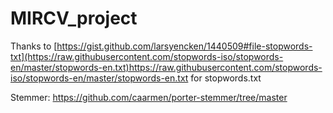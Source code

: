 # MIRCV_project

Thanks to [https://gist.github.com/larsyencken/1440509#file-stopwords-txt](https://raw.githubusercontent.com/stopwords-iso/stopwords-en/master/stopwords-en.txt)https://raw.githubusercontent.com/stopwords-iso/stopwords-en/master/stopwords-en.txt for stopwords.txt

Stemmer: https://github.com/caarmen/porter-stemmer/tree/master
